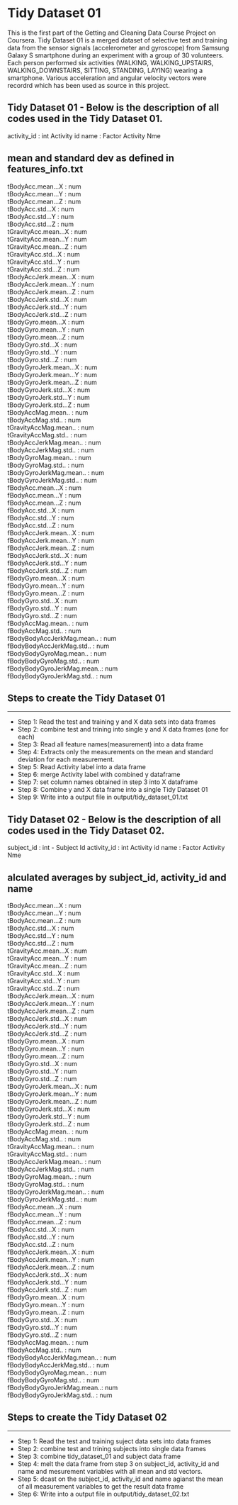 Tidy Dataset 01
========================================================

This is the first part of the Getting and Cleaning Data Course Project on Coursera. Tidy Dataset 01 is a merged dataset of selective test and training data from the sensor signals (accelerometer and gyroscope) from Samsung Galaxy S smartphone during an experiment with a group of 30 volunteers. Each person performed six activities (WALKING, WALKING_UPSTAIRS, WALKING_DOWNSTAIRS, SITTING, STANDING, LAYING) wearing a smartphone. Various acceleration and angular velocity vectors were recordrd which has been used as source in this project.

## Tidy Dataset 01 - Below is the description of all codes used in the Tidy Dataset 01.


activity_id                 : int   Activity id
name                        : Factor  Activity Nme

## mean and standard dev as defined in features_info.txt

tBodyAcc.mean...X          : num  
tBodyAcc.mean...Y          : num  
tBodyAcc.mean...Z          : num  
tBodyAcc.std...X           : num  
tBodyAcc.std...Y           : num  
tBodyAcc.std...Z           : num  
tGravityAcc.mean...X       : num  
tGravityAcc.mean...Y       : num  
tGravityAcc.mean...Z       : num  
tGravityAcc.std...X        : num  
tGravityAcc.std...Y        : num  
tGravityAcc.std...Z        : num  
tBodyAccJerk.mean...X      : num  
tBodyAccJerk.mean...Y      : num  
tBodyAccJerk.mean...Z      : num  
tBodyAccJerk.std...X       : num  
tBodyAccJerk.std...Y       : num  
tBodyAccJerk.std...Z       : num  
tBodyGyro.mean...X         : num  
tBodyGyro.mean...Y         : num  
tBodyGyro.mean...Z         : num  
tBodyGyro.std...X          : num  
tBodyGyro.std...Y          : num  
tBodyGyro.std...Z          : num  
tBodyGyroJerk.mean...X     : num  
tBodyGyroJerk.mean...Y     : num  
tBodyGyroJerk.mean...Z     : num  
tBodyGyroJerk.std...X      : num  
tBodyGyroJerk.std...Y      : num  
tBodyGyroJerk.std...Z      : num  
tBodyAccMag.mean..         : num  
tBodyAccMag.std..          : num  
tGravityAccMag.mean..      : num  
tGravityAccMag.std..       : num  
tBodyAccJerkMag.mean..     : num  
tBodyAccJerkMag.std..      : num  
tBodyGyroMag.mean..        : num  
tBodyGyroMag.std..         : num  
tBodyGyroJerkMag.mean..    : num  
tBodyGyroJerkMag.std..     : num  
fBodyAcc.mean...X          : num  
fBodyAcc.mean...Y          : num  
fBodyAcc.mean...Z          : num  
fBodyAcc.std...X           : num  
fBodyAcc.std...Y           : num  
fBodyAcc.std...Z           : num  
fBodyAccJerk.mean...X      : num  
fBodyAccJerk.mean...Y      : num  
fBodyAccJerk.mean...Z      : num  
fBodyAccJerk.std...X       : num  
fBodyAccJerk.std...Y       : num  
fBodyAccJerk.std...Z       : num  
fBodyGyro.mean...X         : num  
fBodyGyro.mean...Y         : num  
fBodyGyro.mean...Z         : num  
fBodyGyro.std...X          : num  
fBodyGyro.std...Y          : num  
fBodyGyro.std...Z          : num  
fBodyAccMag.mean..         : num  
fBodyAccMag.std..          : num  
fBodyBodyAccJerkMag.mean.. : num  
fBodyBodyAccJerkMag.std..  : num  
fBodyBodyGyroMag.mean..    : num  
fBodyBodyGyroMag.std..     : num  
fBodyBodyGyroJerkMag.mean..: num  
fBodyBodyGyroJerkMag.std.. : num  

## Steps to create the Tidy Dataset 01
-------------------------------------------------------------------
* Step 1: Read the test and training y and X data sets into data frames
* Step 2: combine test and trining into single y and X data frames (one for each) 
* Step 3: Read all feature names(measurement) into a data frame
* Step 4: Extracts only the measurements on the mean and standard deviation for each measurement. 
* Step 5: Read Activity label into a data frame
* Step 6: merge Activity label with combined y dataframe
* Step 7: set column names obtained in step 3 into X dataframe
* Step 8: Combine y and X data frame into a single Tidy Dataset 01
* Step 9: Write into a output file in output/tidy_dataset_01.txt


## Tidy Dataset 02 - Below is the description of all codes used in the Tidy Dataset 02.

subject_id                  : int  - Subject Id
activity_id                 : int   Activity id
name                        : Factor  Activity Nme

##  						 alculated averages by subject_id, activity_id and name
tBodyAcc.mean...X          : num  
tBodyAcc.mean...Y          : num  
tBodyAcc.mean...Z          : num  
tBodyAcc.std...X           : num  
tBodyAcc.std...Y           : num  
tBodyAcc.std...Z           : num  
tGravityAcc.mean...X       : num  
tGravityAcc.mean...Y       : num  
tGravityAcc.mean...Z       : num  
tGravityAcc.std...X        : num  
tGravityAcc.std...Y        : num  
tGravityAcc.std...Z        : num  
tBodyAccJerk.mean...X      : num  
tBodyAccJerk.mean...Y      : num  
tBodyAccJerk.mean...Z      : num  
tBodyAccJerk.std...X       : num  
tBodyAccJerk.std...Y       : num  
tBodyAccJerk.std...Z       : num  
tBodyGyro.mean...X         : num  
tBodyGyro.mean...Y         : num  
tBodyGyro.mean...Z         : num  
tBodyGyro.std...X          : num  
tBodyGyro.std...Y          : num  
tBodyGyro.std...Z          : num  
tBodyGyroJerk.mean...X     : num  
tBodyGyroJerk.mean...Y     : num  
tBodyGyroJerk.mean...Z     : num  
tBodyGyroJerk.std...X      : num  
tBodyGyroJerk.std...Y      : num  
tBodyGyroJerk.std...Z      : num  
tBodyAccMag.mean..         : num  
tBodyAccMag.std..          : num  
tGravityAccMag.mean..      : num  
tGravityAccMag.std..       : num  
tBodyAccJerkMag.mean..     : num  
tBodyAccJerkMag.std..      : num  
tBodyGyroMag.mean..        : num  
tBodyGyroMag.std..         : num  
tBodyGyroJerkMag.mean..    : num  
tBodyGyroJerkMag.std..     : num  
fBodyAcc.mean...X          : num  
fBodyAcc.mean...Y          : num  
fBodyAcc.mean...Z          : num  
fBodyAcc.std...X           : num  
fBodyAcc.std...Y           : num  
fBodyAcc.std...Z           : num  
fBodyAccJerk.mean...X      : num  
fBodyAccJerk.mean...Y      : num  
fBodyAccJerk.mean...Z      : num  
fBodyAccJerk.std...X       : num  
fBodyAccJerk.std...Y       : num  
fBodyAccJerk.std...Z       : num  
fBodyGyro.mean...X         : num  
fBodyGyro.mean...Y         : num  
fBodyGyro.mean...Z         : num  
fBodyGyro.std...X          : num  
fBodyGyro.std...Y          : num  
fBodyGyro.std...Z          : num  
fBodyAccMag.mean..         : num  
fBodyAccMag.std..          : num  
fBodyBodyAccJerkMag.mean.. : num  
fBodyBodyAccJerkMag.std..  : num  
fBodyBodyGyroMag.mean..    : num  
fBodyBodyGyroMag.std..     : num  
fBodyBodyGyroJerkMag.mean..: num  
fBodyBodyGyroJerkMag.std.. : num  

## Steps to create the Tidy Dataset 02
-------------------------------------------------------------------
* Step 1: Read the test and training suject data sets into data frames
* Step 2: combine test and trining subjects into single data frames
* Step 3: combine tidy_dataset_01 and subject data frame
* Step 4: melt the data frame from step 3 on subject_id, activity_id and name and mesurement variables with all mean and std vectors. 
* Step 5: dcast on the subject_id, activity_id and name agianst the mean of all measurement variables to get the result data frame
* Step 6: Write into a output file in output/tidy_dataset_02.txt